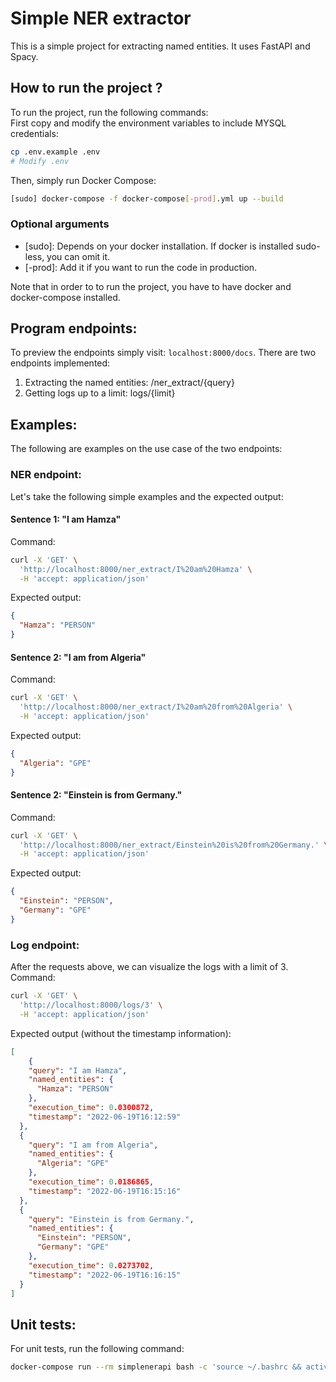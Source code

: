 # Simple NER extractor
This is a simple project for extracting named entities. It uses FastAPI and Spacy.
## How to run the project ?  
To run the project, run the following commands:  
First copy and modify the environment variables to include MYSQL credentials:  
```bash
cp .env.example .env
# Modify .env
```
Then, simply run Docker Compose:  
```bash
[sudo] docker-compose -f docker-compose[-prod].yml up --build
````  

### Optional arguments 
* [sudo]: Depends on your docker installation. If docker is installed sudo-less, you can omit it.
* [-prod]: Add it if you want to run the code in production.

Note that in order to to run the project, you have to have docker and docker-compose installed.

## Program endpoints:  
To preview the endpoints simply visit: `localhost:8000/docs`. There are two endpoints implemented:  
1. Extracting the named entities: /ner_extract/{query}
2. Getting logs up to a limit: logs/{limit}

## Examples: 
The following are examples on the use case of the two endpoints:  

### NER endpoint: 
Let's take the following simple examples and the expected output:  
#### Sentence 1: "I am Hamza"  

Command:  
```bash
curl -X 'GET' \
  'http://localhost:8000/ner_extract/I%20am%20Hamza' \
  -H 'accept: application/json'
````
Expected output:  
```JSON
{
  "Hamza": "PERSON"
}
```

#### Sentence 2: "I am from Algeria"  

Command:  
```bash
curl -X 'GET' \
  'http://localhost:8000/ner_extract/I%20am%20from%20Algeria' \
  -H 'accept: application/json'
````
Expected output:  
```JSON
{
  "Algeria": "GPE"
}
```

#### Sentence 2: "Einstein is from Germany."  

Command:  
```bash
curl -X 'GET' \
  'http://localhost:8000/ner_extract/Einstein%20is%20from%20Germany.' \
  -H 'accept: application/json'
````
Expected output:  
```JSON
{
  "Einstein": "PERSON",
  "Germany": "GPE"
}
```

### Log endpoint: 
After the requests above, we can visualize the logs with a limit of 3.   
Command:  
```bash
curl -X 'GET' \
  'http://localhost:8000/logs/3' \
  -H 'accept: application/json'
````
Expected output (without the timestamp information):  
```JSON
[
    {
    "query": "I am Hamza",
    "named_entities": {
      "Hamza": "PERSON"
    },
    "execution_time": 0.0300872,
    "timestamp": "2022-06-19T16:12:59"
  },
  {
    "query": "I am from Algeria",
    "named_entities": {
      "Algeria": "GPE"
    },
    "execution_time": 0.0186865,
    "timestamp": "2022-06-19T16:15:16"
  },
  {
    "query": "Einstein is from Germany.",
    "named_entities": {
      "Einstein": "PERSON",
      "Germany": "GPE"
    },
    "execution_time": 0.0273702,
    "timestamp": "2022-06-19T16:16:15"
  }
]
```

## Unit tests:  
For unit tests, run the following command:  
```bash
docker-compose run --rm simplenerapi bash -c 'source ~/.bashrc && activate spacy_env && cd /app/tests && pytest'
```